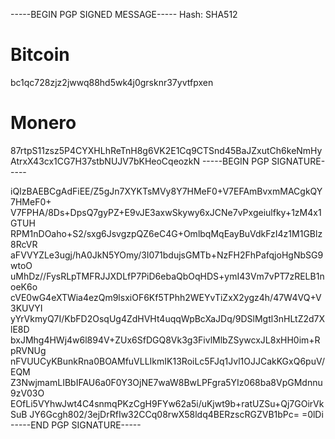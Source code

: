 -----BEGIN PGP SIGNED MESSAGE-----
Hash: SHA512

# Bitcoin
bc1qc728zjz2jwwq88hd5wk4j0grsknr37yvtfpxen

# Monero
87rtpS11zsz5P4CYXHLhReTnH8g6VK2E1Cq9CTSnd45BaJZxutCh6keNmHyAtrxX43cx1CG7H37stbNUJV7bKHeoCqeozkN
-----BEGIN PGP SIGNATURE-----

iQIzBAEBCgAdFiEE/Z5gJn7XYKTsMVy8Y7HMeF0+V7EFAmBvxmMACgkQY7HMeF0+
V7FPHA/8Ds+DpsQ7gyPZ+E9vJE3axwSkywy6xJCNe7vPxgeiulfky+1zM4x1GTUH
RPM1nDOaho+S2/sxg6JsvgzpQZ6eC4G+OmlbqMqEayBuVdkFzI4z1M1GBlz8RcVR
aFVVYZLe3ugj/hA0JkN5YOmy/3I071bdujsGMTb+NzFH2FhPafqjoHgNbSG9wtoO
uMhDz//FysRLpTMFRJJXDLfP7PiD6ebaQbOqHDS+ymI43Vm7vPT7zRELB1noeK6o
cVE0wG4eXTWia4ezQm9lsxiOF6Kf5TPhh2WEYvTiZxX2ygz4h/47W4VQ+V3KUVYI
yYrVkmyQ7I/KbFD2OsqUg4ZdHVHt4uqqWpBcXaJDq/9DSlMgtl3nHLtZ2d7XlE8D
bxJMhg4HWj4w6l894V+ZUx6SfDGQ8Vk3g3FivlMlbZSywcxJL8xHH0im+RpRVNUg
nFVUUCyKBunkRna0BOAMfuVLLIkmIK13RoiLc5FJq1Jvl1OJJCakKGxQ6puV/EQM
Z3NwjmamLIBbIFAU6a0F0Y3OjNE7waW8BwLPFgra5YIz068ba8VpGMdnnu9zV03O
EOfLi5VYhwJwt4C4snmqPKzCgH9FYw62a5i/uKjwt9b+ratUZSu+Qj7GOirVkSuB
JY6Gcgh802/3ejDrRfIw32CCq08rwX58ldq4BERzscRGZVB1bPc=
=0lDi
-----END PGP SIGNATURE-----
